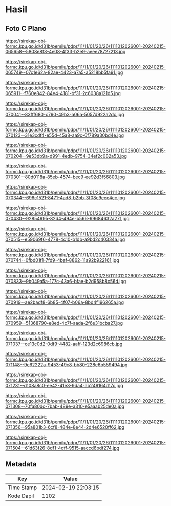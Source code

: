# Hasil

## Foto C Plano

https://sirekap-obj-formc.kpu.go.id/d31b/pemilu/pdpr/11/11/01/20/26/1111012026001-20240215-065658--5808e8f3-4e08-4f33-b2e9-aeee78727213.jpg

https://sirekap-obj-formc.kpu.go.id/d31b/pemilu/pdpr/11/11/01/20/26/1111012026001-20240215-065749--07c1e62a-82ae-4423-a7a5-a5218bb5fa91.jpg

https://sirekap-obj-formc.kpu.go.id/d31b/pemilu/pdpr/11/11/01/20/26/1111012026001-20240215-065911--f760e842-84e4-4181-bf31-2c6038a121d5.jpg

https://sirekap-obj-formc.kpu.go.id/d31b/pemilu/pdpr/11/11/01/20/26/1111012026001-20240215-070041--83fff680-c790-49b3-a06a-5057d922a2dc.jpg

https://sirekap-obj-formc.kpu.go.id/d31b/pemilu/pdpr/11/11/01/20/26/1111012026001-20240215-070123--31e3cdf4-e55d-45a8-aa9c-6f789a30bd4e.jpg

https://sirekap-obj-formc.kpu.go.id/d31b/pemilu/pdpr/11/11/01/20/26/1111012026001-20240215-070204--9e53db9a-d991-4edb-9754-34ef2c082a53.jpg

https://sirekap-obj-formc.kpu.go.id/d31b/pemilu/pdpr/11/11/01/20/26/1111012026001-20240215-070301--80d0118a-85eb-4574-bec9-ee92d3f56803.jpg

https://sirekap-obj-formc.kpu.go.id/d31b/pemilu/pdpr/11/11/01/20/26/1111012026001-20240215-070344--696c1521-8471-4ad8-b2bb-3f08c9eee4cc.jpg

https://sirekap-obj-formc.kpu.go.id/d31b/pemilu/pdpr/11/11/01/20/26/1111012026001-20240215-070430--92854995-82d4-494e-b566-99684632a271.jpg

https://sirekap-obj-formc.kpu.go.id/d31b/pemilu/pdpr/11/11/01/20/26/1111012026001-20240215-070515--e59069f6-4778-4c10-b1db-a9bd2c40334a.jpg

https://sirekap-obj-formc.kpu.go.id/d31b/pemilu/pdpr/11/11/01/20/26/1111012026001-20240215-070744--0fbd01f1-7fd9-4baf-8862-11a92b922161.jpg

https://sirekap-obj-formc.kpu.go.id/d31b/pemilu/pdpr/11/11/01/20/26/1111012026001-20240215-070833--9b049a5a-177c-43a6-bfae-b2d958b8c56d.jpg

https://sirekap-obj-formc.kpu.go.id/d31b/pemilu/pdpr/11/11/01/20/26/1111012026001-20240215-070919--ae2badf8-6b85-4f07-b06a-8bd4f196265a.jpg

https://sirekap-obj-formc.kpu.go.id/d31b/pemilu/pdpr/11/11/01/20/26/1111012026001-20240215-070959--51368790-e8ed-4c7f-aada-2f6e31bcba27.jpg

https://sirekap-obj-formc.kpu.go.id/d31b/pemilu/pdpr/11/11/01/20/26/1111012026001-20240215-071037--ce13c0d2-0df9-4482-aaff-123d2c6986cb.jpg

https://sirekap-obj-formc.kpu.go.id/d31b/pemilu/pdpr/11/11/01/20/26/1111012026001-20240215-071148--9c62222a-9453-49c8-bb80-228e6b559494.jpg

https://sirekap-obj-formc.kpu.go.id/d31b/pemilu/pdpr/11/11/01/20/26/1111012026001-20240215-071231--d108a8c0-ee42-41e3-9da4-ab249164d17c.jpg

https://sirekap-obj-formc.kpu.go.id/d31b/pemilu/pdpr/11/11/01/20/26/1111012026001-20240215-071308--70fa80dc-7bab-489e-a310-e5aaab25de0a.jpg

https://sirekap-obj-formc.kpu.go.id/d31b/pemilu/pdpr/11/11/01/20/26/1111012026001-20240215-071356--95a801b3-6cf8-484e-8e44-2d4e6520ff62.jpg

https://sirekap-obj-formc.kpu.go.id/d31b/pemilu/pdpr/11/11/01/20/26/1111012026001-20240215-071504--61d63f26-8df1-4dff-9515-aaccd6bdf274.jpg


## Metadata

| Key        | Value               |
| ---------- | ------------------- |
| Time Stamp | 2024-02-19 22:03:15 |
| Kode Dapil | 1102                |



